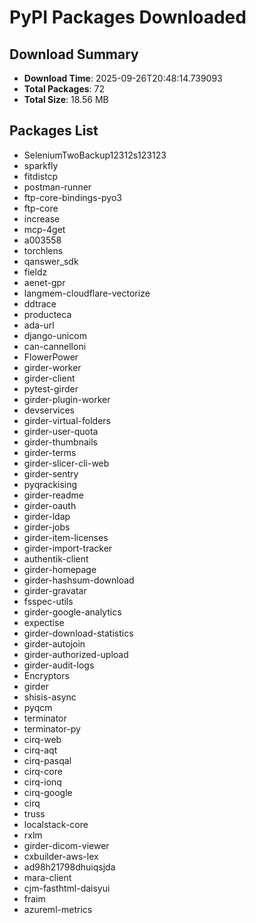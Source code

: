 # PyPI Packages Downloaded

## Download Summary
- **Download Time**: 2025-09-26T20:48:14.739093
- **Total Packages**: 72
- **Total Size**: 18.56 MB

## Packages List
- SeleniumTwoBackup12312s123123
- sparkfly
- fitdistcp
- postman-runner
- ftp-core-bindings-pyo3
- ftp-core
- increase
- mcp-4get
- a003558
- torchlens
- qanswer_sdk
- fieldz
- aenet-gpr
- langmem-cloudflare-vectorize
- ddtrace
- producteca
- ada-url
- django-unicom
- can-cannelloni
- FlowerPower
- girder-worker
- girder-client
- pytest-girder
- girder-plugin-worker
- devservices
- girder-virtual-folders
- girder-user-quota
- girder-thumbnails
- girder-terms
- girder-slicer-cli-web
- girder-sentry
- pyqrackising
- girder-readme
- girder-oauth
- girder-ldap
- girder-jobs
- girder-item-licenses
- girder-import-tracker
- authentik-client
- girder-homepage
- girder-hashsum-download
- girder-gravatar
- fsspec-utils
- girder-google-analytics
- expectise
- girder-download-statistics
- girder-autojoin
- girder-authorized-upload
- girder-audit-logs
- Encryptors
- girder
- shisis-async
- pyqcm
- terminator
- terminator-py
- cirq-web
- cirq-aqt
- cirq-pasqal
- cirq-core
- cirq-ionq
- cirq-google
- cirq
- truss
- localstack-core
- rxlm
- girder-dicom-viewer
- cxbuilder-aws-lex
- ad98h21798dhuiqsjda
- mara-client
- cjm-fasthtml-daisyui
- fraim
- azureml-metrics

